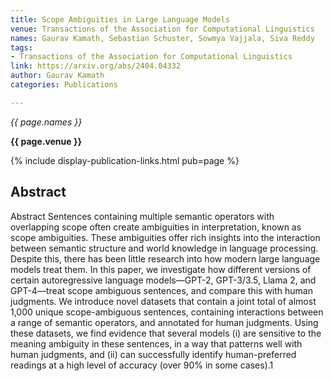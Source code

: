 ```yaml
---
title: Scope Ambiguities in Large Language Models
venue: Transactions of the Association for Computational Linguistics
names: Gaurav Kamath, Sebastian Schuster, Sowmya Vajjala, Siva Reddy
tags:
- Transactions of the Association for Computational Linguistics
link: https://arxiv.org/abs/2404.04332
author: Gaurav Kamath
categories: Publications

---
```


*{{ page.names }}*

**{{ page.venue }}**

{% include display-publication-links.html pub=page %}

## Abstract

Abstract Sentences containing multiple semantic operators with overlapping scope often create ambiguities in interpretation, known as scope ambiguities. These ambiguities offer rich insights into the interaction between semantic structure and world knowledge in language processing. Despite this, there has been little research into how modern large language models treat them. In this paper, we investigate how different versions of certain autoregressive language models—GPT-2, GPT-3/3.5, Llama 2, and GPT-4—treat scope ambiguous sentences, and compare this with human judgments. We introduce novel datasets that contain a joint total of almost 1,000 unique scope-ambiguous sentences, containing interactions between a range of semantic operators, and annotated for human judgments. Using these datasets, we find evidence that several models (i) are sensitive to the meaning ambiguity in these sentences, in a way that patterns well with human judgments, and (ii) can successfully identify human-preferred readings at a high level of accuracy (over 90% in some cases).1